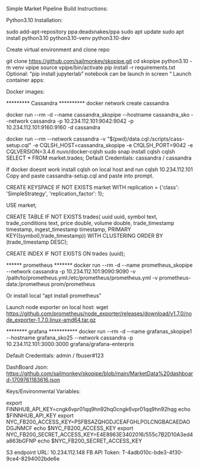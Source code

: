 Simple Market Pipeline Build Instructions:


Python3.10 Installation:

 sudo add-apt-repository ppa:deadsnakes/ppa
 sudo apt update
 sudo apt install python3.10 python3.10-venv python3.10-dev

Create virtual environment and clone repo

git clone https://github.com/sailmonkey/skopipe.git
cd skopipe
python3.10 -m venv vpipe
source vpipe/bin/activate
pip install -r requirements.txt
Optional: “pip install jupyterlab”  notebook can be launch in screen “
Launch container apps:

Docker images:

********* Cassandra **********
docker network create cassandra

docker run --rm -d --name cassandra_skopipe --hostname cassandra_sko --network cassandra  -p 10.234.112.101:9042:9042 -p 10.234.112.101:9160:9160   -d cassandra

docker run --rm --network cassandra -v "$(pwd)/data.cql:/scripts/cass-setup.cql" -e CQLSH_HOST=cassandra_skopipe -e CfQLSH_PORT=9042 -e CQLVERSION=3.4.6 nuvo/docker-cqlsh
sudo snap install cqlsh
cqlsh
SELECT * FROM market.trades;
Default Credentials: cassandra / cassandra

If docker doesnt work install cqlsh on local host and run cqlsh 10.234.112.101
Copy and paste cassandra-setup.cql and paste into prompt.

CREATE KEYSPACE IF NOT EXISTS market 
    WITH replication = {'class': 'SimpleStrategy', 'replication_factor': 1};

USE market;

CREATE TABLE IF NOT EXISTS trades(
    uuid uuid,
    symbol text,
    trade_conditions text,
    price double,
    volume double,
    trade_timestamp timestamp,
    ingest_timestamp timestamp,
    PRIMARY KEY((symbol),trade_timestamp))
WITH CLUSTERING ORDER BY (trade_timestamp DESC);

CREATE INDEX IF NOT EXISTS ON trades (uuid);


****** prometheus *******
docker run --rm -d --name prometheus_skopipe --network cassandra -p 10.234.112.101:9090:9090 -v /path/to/prometheus.yml:/etc/prometheus/prometheus.yml -v prometheus-data:/prometheus prom/prometheus

Or install local “apt install prometheus”

Launch node exporter on local host:
wget https://github.com/prometheus/node_exporter/releases/download/v1.7.0/node_exporter-1.7.0.linux-amd64.tar.gz

******** grafana ***********
docker run --rm -d --name grafanas_skopipe1 --hostname grafana_sko25 --network cassandra -p 10.234.112.101:3000:3000  grafana/grafana-enterpris

Default Credentials: admin / fbuser#123

DashBoard Json: https://github.com/sailmonkey/skopipe/blob/main/MarketData%20dashboard-1709761183616.json


Keys/Environmental Variables:

export FINNHUB_API_KEY=cngk6vpr01qq9hn92hq0cngk6vpr01qq9hn92hqg
echo $FINNHUB_API_KEY
export NYC_FB200_ACCESS_KEY=PSFBSAZQHGDJCEAFGHLPOLCNGBACAEDAODGJNMCF
echo $NYC_FB200_ACCESS_KEY
export NYC_FB200_SECRET_ACCESS_KEY=E4E8963E3402016/555c7B2D10A3ed4a863bGFNP
echo $NYC_FB200_SECRET_ACCESS_KEY

S3 endpoint URL: 10.234.112.148
FB API Token: T-4adb010c-bde3-4f30-9ce4-8294002bde6e

